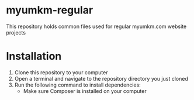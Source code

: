# myumkm-regular
This repository holds common files used for regular myumkm.com website projects

# Installation
1. Clone this repository to your computer
2. Open a terminal and navigate to the repository directory you just cloned
3. Run the following command to install dependencies:
   - Make sure Composer is installed on your computer

